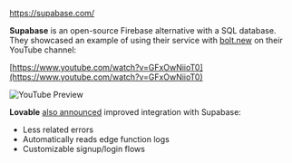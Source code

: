 https://supabase.com/

**Supabase** is an open-source Firebase alternative with a SQL database. They showcased an example of using their service with [bolt.new](https://bolt.new/) on their YouTube channel:

[https://www.youtube.com/watch?v=GFxOwNiioT0](https://www.youtube.com/watch?v=GFxOwNiioT0)

![YouTube Preview](https://img.youtube.com/vi/GFxOwNiioT0/mqdefault.jpg)


**Lovable** [also announced](https://x.com/lovable_dev/status/1888990081286844574?mx=2) improved integration with Supabase:
- Less related errors 
- Automatically reads edge function logs 
- Customizable signup/login flows